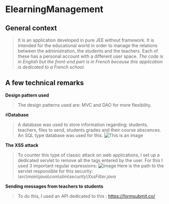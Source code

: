 # ElearningManagement

## General context
> It is an application developed in pure JEE without framework.  It is intended for the educational world in order to manage the relations between the administration, the students and the teachers.
Each of these has a personal account with a different user space. *The code is in English but the front-end part is in French because this application is dedicated to a French school.*

## A few technical remarks

**Design pattern used**
> The design patterns used are: MVC and DAO for more flexibility.

#**Database**
> A database was used to store information regarding; students, teachers, files to send, students grades and their course abscences. An SQL type database was used for this.
![This is an image](https://user-images.githubusercontent.com/73532355/210249899-638efd92-d5fe-4ff9-8258-5acac8c4732d.png)

**The XSS attack**
> To counter this type of classic attack on web applications, I set up a dedicated servlet to remove all the tags entered by the user. For this I used 3 important regular expressions:
![image](https://user-images.githubusercontent.com/73532355/210250334-513eb44e-2662-4ddc-b7b1-2036a99ed03a.png)
Here is the path to the servlet responsible for this security: *\src\main\java\com\slim\security\XssFilter.java*

**Sending messages from teachers to students**
> To do this, I used an API dedicated to this : https://formsubmit.co/

